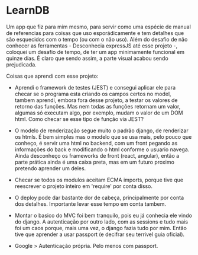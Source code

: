 # LearnDB

Um app que fiz para mim mesmo, para servir como uma espécie de manual de referencias para coisas que uso esporádicamente e tem detalhes que são esquecidos com o tempo (ou com o não uso). Além do desafio de não conhecer as ferramentas - Desconhecia expressJS até esse projeto -, coloquei um desafio de tempo, de ter um app minimamente funcional em quinze dias. É claro que sendo assim, a parte visual acabou sendo prejudicada.

Coisas que aprendi com esse projeto:

- Aprendi o framework de testes (JEST) e consegui aplicar ele para checar se o programa esta criando os campos certos no model, tambem aprendi, embora fora desse projeto, a testar os valores de retorno das funções. Mas nem todas as funções retornam um valor, algumas só executam algo, por exemplo, mudam o valor de um DOM html. Como checar se esse tipo de função via JEST?

- O modelo de renderização segue muito o padrão django, de renderizar os htmls. É bem simples mas o modelo que se usa mais, pelo pouco que conheço, é servir uma html no backend, com um front pegando as informações do back e modificando o html conforme o usuario navega. Ainda desconheço os frameworks de front (react, angular), então a parte prática ainda é uma caixa preta, mas em um futuro proximo pretendo aprender um deles.

- Checar se todos os modulos aceitam ECMA imports, porque tive que reescrever o projeto inteiro em 'require' por conta disso.

- O deploy pode dar bastante dor de cabeça, principalmente por conta dos detalhes. Importante levar esse tempo em conta tambem.

- Montar o basico do MVC foi bem tranquilo, pois eu já conhecia ele vindo do django. A autenticação por outro lado, com as sessions e tudo mais foi um caos porque, mais uma vez, o django fazia tudo por mim. Então tive que aprender a usar passport (e decifrar seu terrivel guia oficial).

- Google > Autenticação própria. Pelo menos com passport.